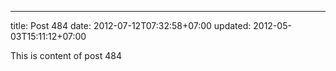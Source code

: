 ---
title: Post 484
date: 2012-07-12T07:32:58+07:00
updated: 2012-05-03T15:11:12+07:00

This is content of post 484